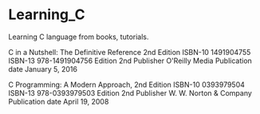 # Learning_C
Learning C language from books, tutorials.


C in a Nutshell: The Definitive Reference 2nd Edition 
ISBN-10 1491904755  ISBN-13 978-1491904756 Edition 2nd
Publisher O'Reilly Media Publication date January 5, 2016

C Programming: A Modern Approach, 2nd Edition
ISBN-10 0393979504  ISBN-13 978-0393979503 Edition 2nd
Publisher W. W. Norton & Company Publication date April 19, 2008